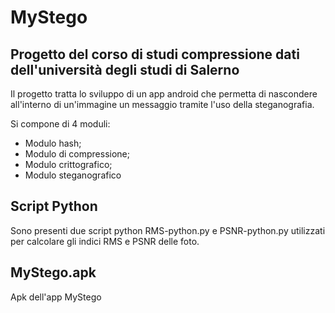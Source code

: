 # MyStego
## Progetto del corso di studi compressione dati dell'università degli studi di Salerno

Il progetto tratta lo sviluppo di un app android che permetta di nascondere all'interno di un'immagine un messaggio tramite l'uso della steganografia.

Si compone di 4 moduli:
- Modulo hash;
- Modulo di compressione;
- Modulo crittografico;
- Modulo steganografico

## Script Python
Sono presenti due script python RMS-python.py e PSNR-python.py utilizzati per calcolare gli indici RMS e PSNR delle foto.

## MyStego.apk
Apk dell'app MyStego
